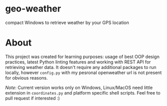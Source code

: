 # geo-weather
compact Windows to retrieve weather by your GPS location
# About
This project was created for learning purposes: usage of best OOP design practices, latest Python linting features and working
with REST API for retrieving weather data. It doesn't require any additional packages to run locally, however ```config.py``` with my pesronal openweather
url is not present for obvious reasons.

_Note_: Current version works only on Windows, Linux/MacOS need little extension in ```coordinates.py``` and platform specific shell scripts. Feel free to
pull request if interested :)
